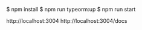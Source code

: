 $ npm install
$ npm run typeorm:up
$ npm run start

http://localhost:3004
http://localhost:3004/docs